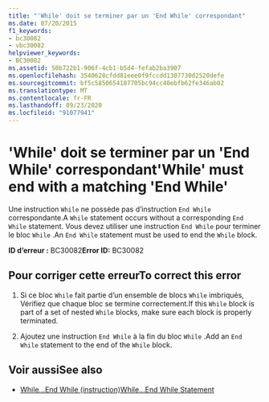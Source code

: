 ```yaml
---
title: "'While' doit se terminer par un 'End While' correspondant"
ms.date: 07/20/2015
f1_keywords:
- bc30082
- vbc30082
helpviewer_keywords:
- BC30082
ms.assetid: 50b722b1-906f-4cb1-b5d4-fefab2ba3907
ms.openlocfilehash: 3540628cfdd81eee0f9fccdd1307730d2520defe
ms.sourcegitcommit: bf5c5850654187705bc94cc40ebfb62fe346ab02
ms.translationtype: MT
ms.contentlocale: fr-FR
ms.lasthandoff: 09/23/2020
ms.locfileid: "91077941"
---
```

# <a name="while-must-end-with-a-matching-end-while"></a><span data-ttu-id="79ac6-102">'While' doit se terminer par un 'End While' correspondant</span><span class="sxs-lookup"><span data-stu-id="79ac6-102">'While' must end with a matching 'End While'</span></span>

<span data-ttu-id="79ac6-103">Une instruction `While` ne possède pas d’instruction `End While` correspondante.</span><span class="sxs-lookup"><span data-stu-id="79ac6-103">A `While` statement occurs without a corresponding `End While` statement.</span></span> <span data-ttu-id="79ac6-104">Vous devez utiliser une instruction `End While` pour terminer le bloc `While` .</span><span class="sxs-lookup"><span data-stu-id="79ac6-104">An `End While` statement must be used to end the `While` block.</span></span>  
  
 <span data-ttu-id="79ac6-105">**ID d’erreur :** BC30082</span><span class="sxs-lookup"><span data-stu-id="79ac6-105">**Error ID:** BC30082</span></span>  
  
## <a name="to-correct-this-error"></a><span data-ttu-id="79ac6-106">Pour corriger cette erreur</span><span class="sxs-lookup"><span data-stu-id="79ac6-106">To correct this error</span></span>  
  
1. <span data-ttu-id="79ac6-107">Si ce bloc `While` fait partie d’un ensemble de blocs `While` imbriqués, Vérifiez que chaque bloc se termine correctement.</span><span class="sxs-lookup"><span data-stu-id="79ac6-107">If this `While` block is part of a set of nested `While` blocks, make sure each block is properly terminated.</span></span>  
  
2. <span data-ttu-id="79ac6-108">Ajoutez une instruction `End While` à la fin du bloc `While` .</span><span class="sxs-lookup"><span data-stu-id="79ac6-108">Add an `End While` statement to the end of the `While` block.</span></span>  
  
## <a name="see-also"></a><span data-ttu-id="79ac6-109">Voir aussi</span><span class="sxs-lookup"><span data-stu-id="79ac6-109">See also</span></span>

- [<span data-ttu-id="79ac6-110">While...End While (instruction)</span><span class="sxs-lookup"><span data-stu-id="79ac6-110">While...End While Statement</span></span>](../language-reference/statements/while-end-while-statement.md)
